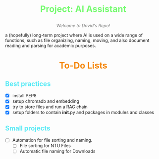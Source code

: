 # <p style="text-align: center;"> <span style = "color: #78FB72;"> Project: AI Assistant</span></p>

<p style = "text-align: center;"><em> <span style = "color: #7B7C7B"> Welcome to David's Repo!</span></em></p>
<p>a (hopefully) long-term project where AI is used on a wide range of functions, such as file organizing, naming, moving, and also document reading and parsing for academic purposes. </p>

# <p style="text-align: center;"> <span style = "color: #F5890F;"> To-Do Lists </span></p>

## <span style="color:#5AEAF5">Best practices </span>
- [x] install PEP8
- [x] setup chromadb and embedding
- [x] try to store files and run a RAG chain
- [x] setup folders to contain __init__.py and packages in modules and classes
## <span style="color:#5AEAF5">Small projects </span>
- [ ] Automation for file sorting and naming.
   - [ ] File sorting for NTU Files
   - [ ] Automatic file naming for Downloads